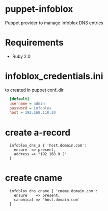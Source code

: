 # puppet-infoblox
Puppet provider to manage Infoblox DNS entries

# Requirements

- Ruby 2.0

# infoblox_credentials.ini 

to created in puppet conf_dir

```ini
  [default]
  username = admin
  password = infoblox
  host = 192.168.110.20
```

# create a-record
```puppet
  infoblox_dns_a { 'host.domain.com':
    ensure  => present,
    address => "192.168.0.2"
  }
```

# create cname
```puppet
  infoblox_dns_cname { 'cname.domain.com':
    ensure    => present,
    canonical => 'host.domain.com'
  }
```
